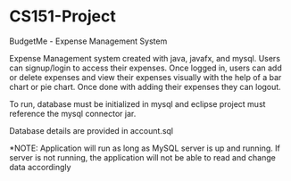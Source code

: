 # CS151-Project
BudgetMe - Expense Management System

Expense Management system created with java, javafx, and mysql. Users can signup/login to access their expenses. Once logged in, users can add or delete expenses and view their expenses visually with the help of a bar chart or pie chart. Once done with adding their expenses they can logout.


To run, database must be initialized in mysql and eclipse project must reference the mysql connector jar.




Database details are provided in account.sql



*NOTE: Application will run as long as MySQL server is up and running. If server is not running, the application will not be able to read and change data accordingly









